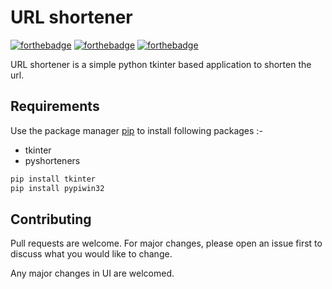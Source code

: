 # URL shortener

[![forthebadge](https://forthebadge.com/images/badges/built-with-love.svg)](https://forthebadge.com)
[![forthebadge](https://forthebadge.com/images/badges/built-with-swag.svg)](https://forthebadge.com)
[![forthebadge](https://forthebadge.com/images/badges/made-with-python.svg)](https://forthebadge.com)

URL shortener is a simple python tkinter based application to shorten the url.


## Requirements

Use the package manager [pip](https://pip.pypa.io/en/stable/) to install following packages :-
* tkinter
* pyshorteners

```bash
pip install tkinter
pip install pypiwin32
```





## Contributing
Pull requests are welcome. For major changes, please open an issue first to discuss what you would like to change.

Any major changes in UI are welcomed.
